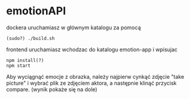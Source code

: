 # emotionAPI

dockera uruchamiasz w głównym katalogu za pomocą

```
(sudo?) ./build.sh
```

frontend uruchamiasz wchodzac do katalogu emotion-app i wpisujac

```
npm install(?)
npm start
```

Aby wyciągnąć emocje z obrazka, należy najpierw cynkąć zdjęcie "take picture" i wybrać plik ze zdjęciem aktora, a następnie klinąć przycisk compare.
(wynik pokaże się na dole)
